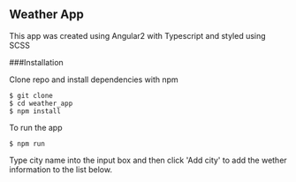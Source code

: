 ## Weather App

This app was created using Angular2 with Typescript and styled using SCSS

###Installation

Clone repo and install dependencies with npm

```
$ git clone 
$ cd weather_app
$ npm install
```
To run the app

```
$ npm run

```

Type city name into the input box and then click 'Add city' to add the wether information to the list below.
